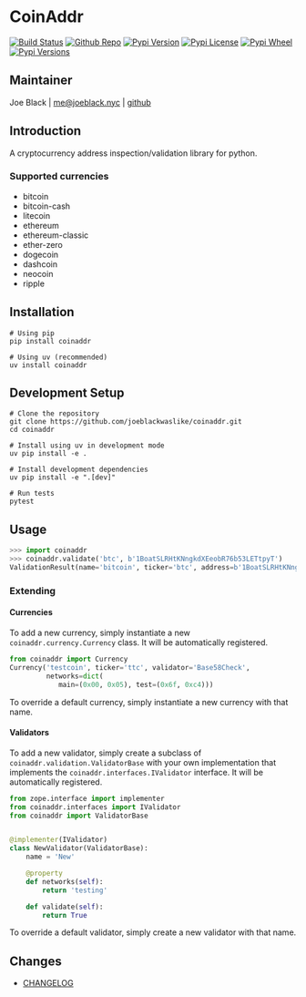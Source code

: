 # CoinAddr
[![Build Status](https://travis-ci.org/joeblackwaslike/coinaddr.svg?branch=master)](https://travis-ci.org/joeblackwaslike/coinaddr) [![Github Repo](https://img.shields.io/badge/contributions-welcome-brightgreen.svg?style=flat)](https://github.com/joeblackwaslike/coinaddr) [![Pypi Version](https://img.shields.io/pypi/v/coinaddr.svg)](https://pypi.python.org/pypi/coinaddr) [![Pypi License](https://img.shields.io/pypi/l/coinaddr.svg)](https://pypi.python.org/pypi/coinaddr) [![Pypi Wheel](https://img.shields.io/pypi/wheel/coinaddr.svg)](https://pypi.python.org/pypi/coinaddr) [![Pypi Versions](https://img.shields.io/pypi/pyversions/coinaddr.svg)](https://pypi.python.org/pypi/coinaddr)


## Maintainer
Joe Black | <me@joeblack.nyc> | [github](https://github.com/joeblackwaslike)


## Introduction
A cryptocurrency address inspection/validation library for python.

### Supported currencies
* bitcoin
* bitcoin-cash
* litecoin
* ethereum
* ethereum-classic
* ether-zero
* dogecoin
* dashcoin
* neocoin
* ripple


## Installation
```shell
# Using pip
pip install coinaddr

# Using uv (recommended)
uv install coinaddr
```

## Development Setup
```shell
# Clone the repository
git clone https://github.com/joeblackwaslike/coinaddr.git
cd coinaddr

# Install using uv in development mode
uv pip install -e .

# Install development dependencies
uv pip install -e ".[dev]"

# Run tests
pytest
```

## Usage
```python
>>> import coinaddr
>>> coinaddr.validate('btc', b'1BoatSLRHtKNngkdXEeobR76b53LETtpyT')
ValidationResult(name='bitcoin', ticker='btc', address=b'1BoatSLRHtKNngkdXEeobR76b53LETtpyT', valid=True, network='main')
```

### Extending
#### Currencies
To add a new currency, simply instantiate a new `coinaddr.currency.Currency` class.  It will be automatically registered.
```python
from coinaddr import Currency
Currency('testcoin', ticker='ttc', validator='Base58Check',
         networks=dict(
            main=(0x00, 0x05), test=(0x6f, 0xc4)))
```

To override a default currency, simply instantiate a new currency with that name.


#### Validators
To add a new validator, simply create a subclass of `coinaddr.validation.ValidatorBase` with your own implementation that implements the `coinaddr.interfaces.IValidator` interface.  It will be automatically registered.
```python
from zope.interface import implementer
from coinaddr.interfaces import IValidator
from coinaddr import ValidatorBase


@implementer(IValidator)
class NewValidator(ValidatorBase):
    name = 'New'

    @property
    def networks(self):
        return 'testing'

    def validate(self):
        return True
```

To override a default validator, simply create a new validator with that name.


## Changes
* [CHANGELOG](CHANGELOG.md)
